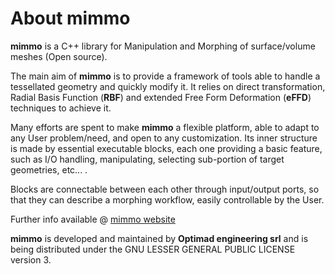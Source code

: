 # About mimmo
**mimmo** is a C++ library for Manipulation and Morphing of surface/volume meshes (Open source).

The main aim of **mimmo** is to provide a framework of tools able to handle a tessellated geometry and quickly modify it. 
It relies on direct transformation, Radial Basis Function (**RBF**) and extended Free Form Deformation (**eFFD**) techniques to achieve it. 

Many efforts are spent to make **mimmo** a flexible platform, able to adapt to any User problem/need, and open to any customization. Its inner structure 
is made by essential executable blocks, each one providing a basic feature, such as I/O handling, manipulating, selecting sub-portion of target geometries, etc... . 

Blocks are connectable between each other through input/output ports, so that they can describe a morphing workflow, easily controllable by the User.

Further info available @ [mimmo website](http://optimad.github.io/mimmo/)
 
**mimmo** is developed and maintained by **Optimad engineering srl** and is being distributed under the GNU LESSER GENERAL PUBLIC LICENSE version 3.
